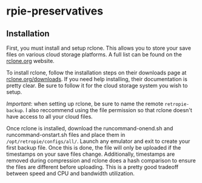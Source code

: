 # rpie-preservatives
## Installation

First, you must install and setup rclone. This allows you to store your save files on various cloud storage platforms. A full list can be found on the [rclone.org](https://rclone.org) website.

To install rclone, follow the installation steps on their downloads page at [rclone.org/downloads](https://rclone.org/downloads/). If you need help installing, their documentation is pretty clear. Be sure to follow it for the cloud storage system you wish to setup.

*Important*: when setting up rclone, be sure to name the remote `retropie-backup`. I also reccommend using the file permission so that rclone doesn't have access to all your cloud files.

Once rclone is installed, download the runcommand-onend.sh and runcommand-onstart.sh files and place them in `/opt/retropie/configs/all/`. Launch any emulator and exit to create your first backup file. Once this is done, the file will only be uploaded if the timestamps on your save files change. Additionally, timestamps are removed during compression and rclone does a hash comparison to ensure the files are different before uploading. This is a pretty good tradeoff between speed and CPU and bandwidth utilization.
